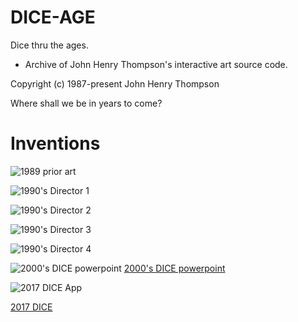 # DICE-AGE
Dice thru the ages.

- Archive of John Henry Thompson's interactive art source code.

Copyright (c) 1987-present John Henry Thompson

Where shall we be in years to come?

# Inventions

![1989 prior art](aa/1989%20prior-art%20letter%20to%20MACR/prior_art_1989-no-sig.jpg)

![1990's Director 1 ](aa/1990's%20MACR/Macromedia%20Products%20Box%20Images/D1/D1%20Box%20Front.jpg)

![1990's Director 2 ](aa/1990's%20MACR/Macromedia%20Products%20Box%20Images/D2/D2%20Studio%20Manual.jpg)

![1990's Director 3 ](aa/1990's%20MACR/Macromedia%20Products%20Box%20Images/D3/D3%20Studio%20Manual.jpg)

![1990's Director 4 ](aa/1990's%20MACR/Macromedia%20Products%20Box%20Images/D4/D4%20Box%20Front.jpg)

![2000's DICE powerpoint ](aa/2018/2000-DICE-vision.png)
[2000's DICE powerpoint ](aa/2000's%20-%20DICE/-DICE%20Work-1/Presentation1.ppt)

![2017 DICE App ](aa/2018/2018-02-34-DICE-192-IMG_2198.jpg)

[2017 DICE](http://www.johnhenrythompson.com/3-dice)
